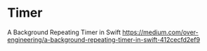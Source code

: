 #  Timer

A Background Repeating Timer in Swift
https://medium.com/over-engineering/a-background-repeating-timer-in-swift-412cecfd2ef9
